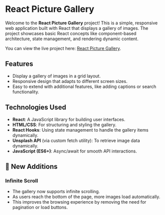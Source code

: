# React Picture Gallery

Welcome to the **React Picture Gallery** project! This is a simple, responsive web application built with React that displays a gallery of images. The project showcases basic React concepts like component-based architecture, state management, and rendering dynamic content.

You can view the live project here: [React Picture Gallery](https://nehasaleemdesai.github.io/react-picture-gallery/).

## Features

- Display a gallery of images in a grid layout.
- Responsive design that adapts to different screen sizes.
- Easy to extend with additional features, like adding captions or search functionality.

## Technologies Used

- **React**: A JavaScript library for building user interfaces.
- **HTML/CSS**: For structuring and styling the gallery.
- **React Hooks**: Using state management to handle the gallery items dynamically.
- **Unsplash API** (via custom fetch utility): To retrieve image data dynamically.
- **JavaScript (ES6+)**: Async/await for smooth API interactions.

## 🔄 New Additions

### Infinite Scroll

- The gallery now supports infinite scrolling.
- As users reach the bottom of the page, more images load automatically.
- This improves the browsing experience by removing the need for pagination or load buttons.
